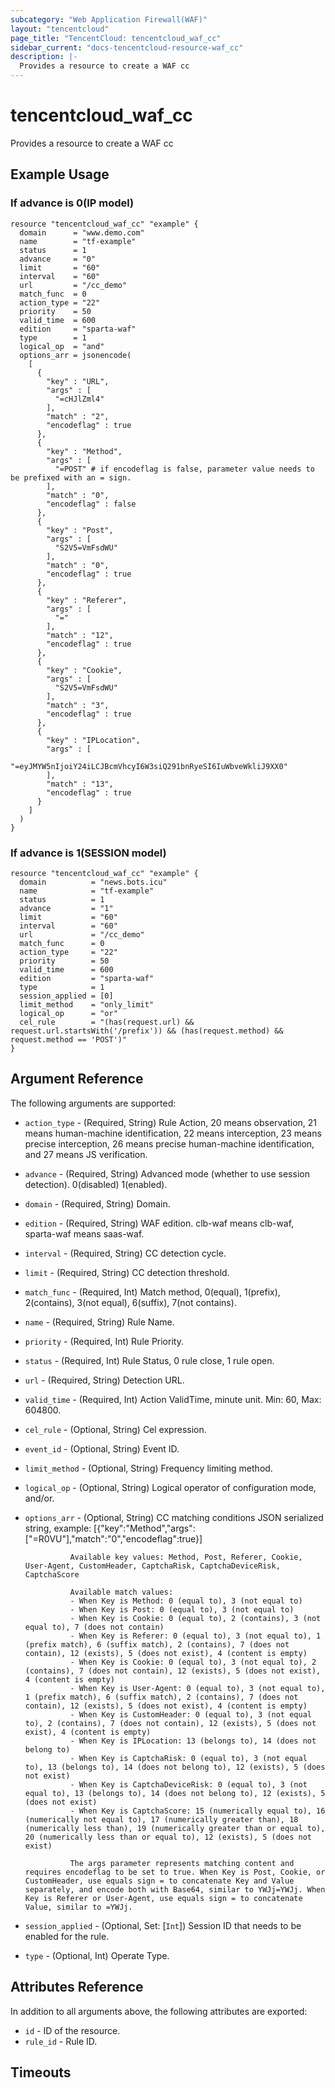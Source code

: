 ```yaml
---
subcategory: "Web Application Firewall(WAF)"
layout: "tencentcloud"
page_title: "TencentCloud: tencentcloud_waf_cc"
sidebar_current: "docs-tencentcloud-resource-waf_cc"
description: |-
  Provides a resource to create a WAF cc
---
```


# tencentcloud_waf_cc

Provides a resource to create a WAF cc

## Example Usage

### If advance is 0(IP model)

```hcl
resource "tencentcloud_waf_cc" "example" {
  domain      = "www.demo.com"
  name        = "tf-example"
  status      = 1
  advance     = "0"
  limit       = "60"
  interval    = "60"
  url         = "/cc_demo"
  match_func  = 0
  action_type = "22"
  priority    = 50
  valid_time  = 600
  edition     = "sparta-waf"
  type        = 1
  logical_op  = "and"
  options_arr = jsonencode(
    [
      {
        "key" : "URL",
        "args" : [
          "=cHJlZml4"
        ],
        "match" : "2",
        "encodeflag" : true
      },
      {
        "key" : "Method",
        "args" : [
          "=POST" # if encodeflag is false, parameter value needs to be prefixed with an = sign.
        ],
        "match" : "0",
        "encodeflag" : false
      },
      {
        "key" : "Post",
        "args" : [
          "S2V5=VmFsdWU"
        ],
        "match" : "0",
        "encodeflag" : true
      },
      {
        "key" : "Referer",
        "args" : [
          "="
        ],
        "match" : "12",
        "encodeflag" : true
      },
      {
        "key" : "Cookie",
        "args" : [
          "S2V5=VmFsdWU"
        ],
        "match" : "3",
        "encodeflag" : true
      },
      {
        "key" : "IPLocation",
        "args" : [
          "=eyJMYW5nIjoiY24iLCJBcmVhcyI6W3siQ291bnRyeSI6IuWbveWkliJ9XX0"
        ],
        "match" : "13",
        "encodeflag" : true
      }
    ]
  )
}
```

### If advance is 1(SESSION model)

```hcl
resource "tencentcloud_waf_cc" "example" {
  domain          = "news.bots.icu"
  name            = "tf-example"
  status          = 1
  advance         = "1"
  limit           = "60"
  interval        = "60"
  url             = "/cc_demo"
  match_func      = 0
  action_type     = "22"
  priority        = 50
  valid_time      = 600
  edition         = "sparta-waf"
  type            = 1
  session_applied = [0]
  limit_method    = "only_limit"
  logical_op      = "or"
  cel_rule        = "(has(request.url) && request.url.startsWith('/prefix')) && (has(request.method) && request.method == 'POST')"
}
```

## Argument Reference

The following arguments are supported:

* `action_type` - (Required, String) Rule Action, 20 means observation, 21 means human-machine identification, 22 means interception, 23 means precise interception, 26 means precise human-machine identification, and 27 means JS verification.
* `advance` - (Required, String) Advanced mode (whether to use session detection). 0(disabled) 1(enabled).
* `domain` - (Required, String) Domain.
* `edition` - (Required, String) WAF edition. clb-waf means clb-waf, sparta-waf means saas-waf.
* `interval` - (Required, String) CC detection cycle.
* `limit` - (Required, String) CC detection threshold.
* `match_func` - (Required, Int) Match method, 0(equal), 1(prefix), 2(contains), 3(not equal), 6(suffix), 7(not contains).
* `name` - (Required, String) Rule Name.
* `priority` - (Required, Int) Rule Priority.
* `status` - (Required, Int) Rule Status, 0 rule close, 1 rule open.
* `url` - (Required, String) Detection URL.
* `valid_time` - (Required, Int) Action ValidTime, minute unit. Min: 60, Max: 604800.
* `cel_rule` - (Optional, String) Cel expression.
* `event_id` - (Optional, String) Event ID.
* `limit_method` - (Optional, String) Frequency limiting method.
* `logical_op` - (Optional, String) Logical operator of configuration mode, and/or.
* `options_arr` - (Optional, String) CC matching conditions JSON serialized string, example: [{"key":"Method","args":["=R0VU"],"match":"0","encodeflag":true}] 

				Available key values: Method, Post, Referer, Cookie, User-Agent, CustomHeader, CaptchaRisk, CaptchaDeviceRisk, CaptchaScore

				Available match values:
				- When Key is Method: 0 (equal to), 3 (not equal to)
				- When Key is Post: 0 (equal to), 3 (not equal to)
				- When Key is Cookie: 0 (equal to), 2 (contains), 3 (not equal to), 7 (does not contain)
				- When Key is Referer: 0 (equal to), 3 (not equal to), 1 (prefix match), 6 (suffix match), 2 (contains), 7 (does not contain), 12 (exists), 5 (does not exist), 4 (content is empty)
				- When Key is Cookie: 0 (equal to), 3 (not equal to), 2 (contains), 7 (does not contain), 12 (exists), 5 (does not exist), 4 (content is empty)
				- When Key is User-Agent: 0 (equal to), 3 (not equal to), 1 (prefix match), 6 (suffix match), 2 (contains), 7 (does not contain), 12 (exists), 5 (does not exist), 4 (content is empty)
				- When Key is CustomHeader: 0 (equal to), 3 (not equal to), 2 (contains), 7 (does not contain), 12 (exists), 5 (does not exist), 4 (content is empty)
				- When Key is IPLocation: 13 (belongs to), 14 (does not belong to)
				- When Key is CaptchaRisk: 0 (equal to), 3 (not equal to), 13 (belongs to), 14 (does not belong to), 12 (exists), 5 (does not exist)
				- When Key is CaptchaDeviceRisk: 0 (equal to), 3 (not equal to), 13 (belongs to), 14 (does not belong to), 12 (exists), 5 (does not exist)
				- When Key is CaptchaScore: 15 (numerically equal to), 16 (numerically not equal to), 17 (numerically greater than), 18 (numerically less than), 19 (numerically greater than or equal to), 20 (numerically less than or equal to), 12 (exists), 5 (does not exist)

				The args parameter represents matching content and requires encodeflag to be set to true. When Key is Post, Cookie, or CustomHeader, use equals sign = to concatenate Key and Value separately, and encode both with Base64, similar to YWJj=YWJj. When Key is Referer or User-Agent, use equals sign = to concatenate Value, similar to =YWJj.
* `session_applied` - (Optional, Set: [`Int`]) Session ID that needs to be enabled for the rule.
* `type` - (Optional, Int) Operate Type.

## Attributes Reference

In addition to all arguments above, the following attributes are exported:

* `id` - ID of the resource.
* `rule_id` - Rule ID.


## Timeouts

<no value>


